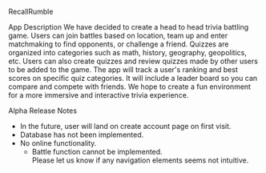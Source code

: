 RecallRumble

App Description
We have decided to create a head to head trivia battling game. Users can join battles based on location, team up and enter matchmaking to find opponents, or challenge a friend. Quizzes are organized into categories such as math, history, geography, geopolitics, etc. Users can also create quizzes and review quizzes made by other users to be added to the game. The app will track a user's ranking and best scores on specific quiz categories. It will include a leader board so you can compare and compete with friends. We hope to create a fun environment for a more immersive and interactive trivia experience.

 Alpha Release Notes
 - In the future, user will land on create account page on first visit.
 - Database has not been implemented.
 - No online functionality.
    - Battle function cannot be implemented.  
 Please let us know if any navigation elements seems not intuitive.
